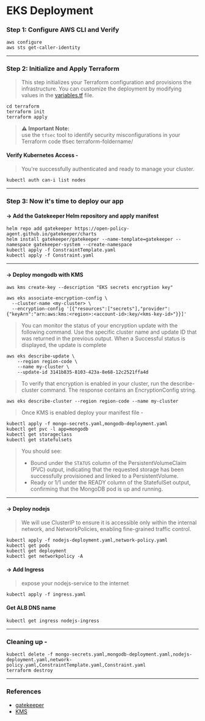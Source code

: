 # EKS Deployment

### Step 1: Configure AWS CLI and Verify
```
aws configure
aws sts get-caller-identity
```
---
### Step 2: Initialize and Apply Terraform
> This step initializes your Terraform configuration and provisions the infrastructure. You can customize the deployment by modifying values in the [variables.tf](https://github.com/rgonlinux/realworld-scenario-with-kubernetes/tree/main/go_live_with_eks/terraform/variables.tf) file.
```
cd terraform
terraform init
terraform apply
```
> **⚠️ Important Note:**  
> use the `tfsec` tool to identify security misconfigurations in your Terraform code
> tfsec terraform-foldername/

#### Verify Kubernetes Access -
> You're successfully authenticated and ready to manage your cluster.
```
kubectl auth can-i list nodes
```
---
### Step 3: Now it's time to deploy our app

#### -> Add the Gatekeeper Helm repository and apply manifest

```
helm repo add gatekeeper https://open-policy-agent.github.io/gatekeeper/charts
helm install gatekeeper/gatekeeper --name-template=gatekeeper --namespace gatekeeper-system --create-namespace
kubectl apply -f ConstraintTemplate.yaml
kubectl apply -f Constraint.yaml
```
---
#### -> Deploy mongodb with KMS

```
aws kms create-key --description "EKS secrets encryption key"
```
```
aws eks associate-encryption-config \
  --cluster-name <my-cluster> \
  --encryption-config '[{"resources":["secrets"],"provider":{"keyArn":"arn:aws:kms:<region>:<account-id>:key/<kms-key-id>"}}]'
```
> You can monitor the status of your encryption update with the following command. Use the specific cluster name and update ID that was returned in the previous output. When a Successful status is displayed, the update is complete
```
aws eks describe-update \
    --region region-code \
    --name my-cluster \
    --update-id 3141b835-8103-423a-8e68-12c2521ffa4d
```
> To verify that encryption is enabled in your cluster, run the describe-cluster command. The response contains an EncryptionConfig string.
```
aws eks describe-cluster --region region-code --name my-cluster
```
> Once KMS is enabled deploy your manifest file - 
```
kubectl apply -f mongo-secrets.yaml,mongodb-deployment.yaml
kubectl get pvc -l app=mongodb
kubectl get storageclass
kubectl get statefulsets
```

> You should see:
>  - Bound under the `STATUS` column of the PersistentVolumeClaim (PVC) output, indicating that the requested storage has been successfully provisioned and linked to a PersistentVolume.
>  - Ready or 1/1 under the READY column of the StatefulSet output, confirming that the MongoDB pod is up and running.

---

#### -> Deploy nodejs
> We will use ClusterIP to ensure it is accessible only within the internal network, and NetworkPolicies, enabling fine-grained traffic control.
```
kubectl apply -f nodejs-deployment.yaml,network-policy.yaml
kubectl get pods
kubectl get deployment
kubectl get networkpolicy -A
```

#### -> Add Ingress
> expose your nodejs-service to the internet
```
kubectl apply -f ingress.yaml
```

#### Get ALB DNS name

```
kubectl get ingress nodejs-ingress
```
---
### Cleaning up -

```
kubectl delete -f mongo-secrets.yaml,mongodb-deployment.yaml,nodejs-deployment.yaml,network-policy.yaml,ConstraintTemplate.yaml,Constraint.yaml
terraform destroy
```
---

### References

- [gatekeeper](https://open-policy-agent.github.io/gatekeeper/website/docs/constrainttemplates/)
- [KMS](https://docs.aws.amazon.com/eks/latest/userguide/enable-kms.html)